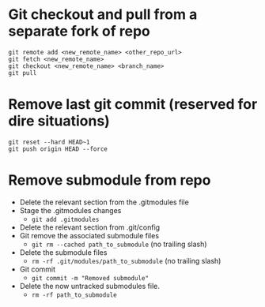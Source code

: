 # Git checkout and pull from a separate fork of repo
    git remote add <new_remote_name> <other_repo_url>
    git fetch <new_remote_name>
    git checkout <new_remote_name> <branch_name>
    git pull

# Remove last git commit (reserved for dire situations)

    git reset --hard HEAD~1
    git push origin HEAD --force

# Remove submodule from repo

- Delete the relevant section from the .gitmodules file
- Stage the .gitmodules changes
    - `git add .gitmodules`
- Delete the relevant section from .git/config
- Git remove the associated submodule files 
    - `git rm --cached path_to_submodule` (no trailing slash)
- Delete the submodule files 
    - `rm -rf .git/modules/path_to_submodule` (no trailing slash)
- Git commit  
    - `git commit -m "Removed submodule"`
- Delete the now untracked submodules file. 
    - `rm -rf path_to_submodule`